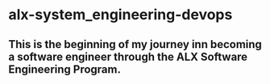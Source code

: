 # alx-system_engineering-devops

## This is the beginning of my journey inn becoming a software engineer through the ALX Software Engineering Program.
